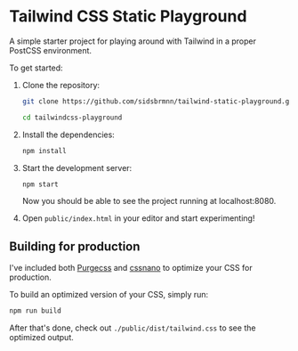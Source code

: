 # Tailwind CSS Static Playground

A simple starter project for playing around with Tailwind in a proper PostCSS environment.

To get started:

1. Clone the repository:

    ```bash
    git clone https://github.com/sidsbrmnn/tailwind-static-playground.git tailwindcss-playground

    cd tailwindcss-playground
    ```

2. Install the dependencies:

    ```bash
    npm install
    ```

3. Start the development server:

    ```bash
    npm start
    ```

    Now you should be able to see the project running at localhost:8080.

4. Open `public/index.html` in your editor and start experimenting!

## Building for production

I've included both [Purgecss](https://www.purgecss.com/) and [cssnano](https://cssnano.co/) to optimize your CSS for production.

To build an optimized version of your CSS, simply run:

```bash
npm run build
```

After that's done, check out `./public/dist/tailwind.css` to see the optimized output.
